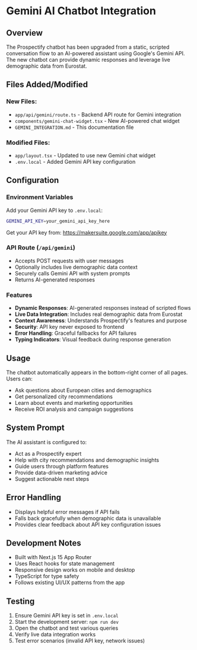 # Gemini AI Chatbot Integration

## Overview
The Prospectify chatbot has been upgraded from a static, scripted conversation flow to an AI-powered assistant using Google's Gemini API. The new chatbot can provide dynamic responses and leverage live demographic data from Eurostat.

## Files Added/Modified

### New Files:
- `app/api/gemini/route.ts` - Backend API route for Gemini integration
- `components/gemini-chat-widget.tsx` - New AI-powered chat widget
- `GEMINI_INTEGRATION.md` - This documentation file

### Modified Files:
- `app/layout.tsx` - Updated to use new Gemini chat widget
- `.env.local` - Added Gemini API key configuration

## Configuration

### Environment Variables
Add your Gemini API key to `.env.local`:
```bash
GEMINI_API_KEY=your_gemini_api_key_here
```

Get your API key from: https://makersuite.google.com/app/apikey

### API Route (`/api/gemini`)
- Accepts POST requests with user messages
- Optionally includes live demographic data context
- Securely calls Gemini API with system prompts
- Returns AI-generated responses

### Features
- **Dynamic Responses**: AI-generated responses instead of scripted flows
- **Live Data Integration**: Includes real demographic data from Eurostat
- **Context Awareness**: Understands Prospectify's features and purpose
- **Security**: API key never exposed to frontend
- **Error Handling**: Graceful fallbacks for API failures
- **Typing Indicators**: Visual feedback during response generation

## Usage

The chatbot automatically appears in the bottom-right corner of all pages. Users can:
- Ask questions about European cities and demographics
- Get personalized city recommendations
- Learn about events and marketing opportunities
- Receive ROI analysis and campaign suggestions

## System Prompt
The AI assistant is configured to:
- Act as a Prospectify expert
- Help with city recommendations and demographic insights
- Guide users through platform features
- Provide data-driven marketing advice
- Suggest actionable next steps

## Error Handling
- Displays helpful error messages if API fails
- Falls back gracefully when demographic data is unavailable
- Provides clear feedback about API key configuration issues

## Development Notes
- Built with Next.js 15 App Router
- Uses React hooks for state management
- Responsive design works on mobile and desktop
- TypeScript for type safety
- Follows existing UI/UX patterns from the app

## Testing
1. Ensure Gemini API key is set in `.env.local`
2. Start the development server: `npm run dev`
3. Open the chatbot and test various queries
4. Verify live data integration works
5. Test error scenarios (invalid API key, network issues)
